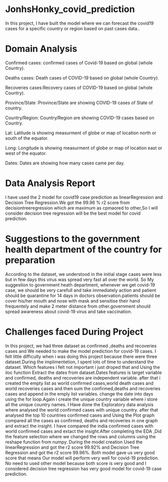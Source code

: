 # JonhsHonky_covid_prediction
In this project, I have built the model where we can forecast the covid19 cases for a specific country or region based on past cases data..
# Domain Analysis
Confirmed cases: confirmed cases of Covid-19 based on global (whole Country).
    
Deaths cases: Death cases of COVID-19 based on global (whole Country). 
    
Recoveries cases:Recovery cases of COVID-19 based on global (whole Country).
    
Province/State	:Province/State are showing COVID-19 cases of State of country.
    
Country/Region: Country/Region are showing COVID-19 cases based on Country.
    
Lat: Latitude is showing measurment of globe or map of location north or south of the equator.
    
Long: Longitude is showing measurment of globe or map of location east or west of the equator.
    
Dates: Dates are showing how many cases came per day. 
# Data Analysis Report
I have used the 2 model for covid19 case prediction as linearRegression and Decision Tree Regression.We got the 99.96 % r2 score from decisiontreeregression which are maximum as cpmaored to other,So I will consider decision tree regression will be the best model for covid prediction.
# Suggestions to the government health department of the country for preparation
According to the dataset, we understood in the initial stage cases were less but in few days this virus was spread very fast all over the world. So My suggestion to government heath department, whenever we get covid-19 case, we should be very carefull and
take immediately action and patient should be quarantine for 14 days in doctors  observation.patients should be cover his/her mouth and nose with mask and sensitise their hand frequentely and make 2 meter distance from other.government should spread awareness about covid-19 virus and take vaccination.
# Challenges faced During Project
In this project, we had three dataset as confirmed ,deaths and recoveries cases and We needed to make the model prediction for covid-19 cases.
I felt little difficulty when i was doing this project because there were three dataset.During the implimentetion, I spent lots of time to understand the dataset.
Which features i felt not important i just droped that and Using the iloc function Extract the dates from dataset.Dates features is target variable and confirmed, deaths and recoveries are independent variable.
after that i created the empty list as world confirmed cases,world death cases and world recoveries cases and then sum the confirmed,deaths and recoveries cases and append in the emply list variables.
change the date into days using the for loop.Again  i create the unique country variable where i store all the unique country names. I Have done the Exploratory data analysis where analysed the world confirmed cases with unique country.
after that analysed the top 10 countries confirmed cases and Using the Plot graph compared all the cases as confirmed, deaths and recoveries in one graph and extract the insight.
I have compared the india confirmed cases with world confirmed cases and extact the insight.After completing the EDA ,Did the feature selection where we changed the rows and columns using the reshape function from numpy.
During the model creation Used the linearRegression and got the r2 score 99.92% and Decision Tree Regression and got the r2 score 99.96%. Both model gave us very good score that means Our model will perform very well for covid-19 prediction.
No need to used other model because both score is very good and I considered decision tree regression has very good model for covid-19 case prediction.
